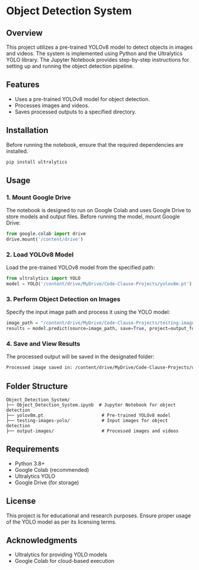 # Object Detection System

## Overview
This project utilizes a pre-trained YOLOv8 model to detect objects in images and videos. The system is implemented using Python and the Ultralytics YOLO library. The Jupyter Notebook provides step-by-step instructions for setting up and running the object detection pipeline.

## Features
- Uses a pre-trained YOLOv8 model for object detection.
- Processes images and videos.
- Saves processed outputs to a specified directory.

## Installation
Before running the notebook, ensure that the required dependencies are installed.

```sh
pip install ultralytics
```

## Usage

### 1. Mount Google Drive
The notebook is designed to run on Google Colab and uses Google Drive to store models and output files. Before running the model, mount Google Drive:

```python
from google.colab import drive
drive.mount('/content/drive')
```

### 2. Load YOLOv8 Model
Load the pre-trained YOLOv8 model from the specified path:

```python
from ultralytics import YOLO
model = YOLO('/content/drive/MyDrive/Code-Clause-Projects/yolov8m.pt')
```

### 3. Perform Object Detection on Images
Specify the input image path and process it using the YOLO model:

```python
image_path = "/content/drive/MyDrive/Code-Clause-Projects/testing-images-yolo/image-04.png"
results = model.predict(source=image_path, save=True, project=output_folder, name="yolo_output")
```

### 4. Save and View Results
The processed output will be saved in the designated folder:

```sh
Processed image saved in: /content/drive/MyDrive/Code-Clause-Projects/output-images/yolo_output/
```

## Folder Structure
```
Object_Detection_System/
├── Object_Detection_System.ipynb  # Jupyter Notebook for object detection
├── yolov8m.pt                      # Pre-trained YOLOv8 model
├── testing-images-yolo/            # Input images for object detection
├── output-images/                  # Processed images and videos
```

## Requirements
- Python 3.8+
- Google Colab (recommended)
- Ultralytics YOLO
- Google Drive (for storage)

## License
This project is for educational and research purposes. Ensure proper usage of the YOLO model as per its licensing terms.

## Acknowledgments
- Ultralytics for providing YOLO models
- Google Colab for cloud-based execution

